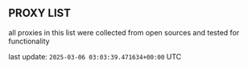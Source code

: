 ## PROXY LIST

all proxies in this list were collected from open sources and tested for functionality

last update: `2025-03-06 03:03:39.471634+00:00` UTC